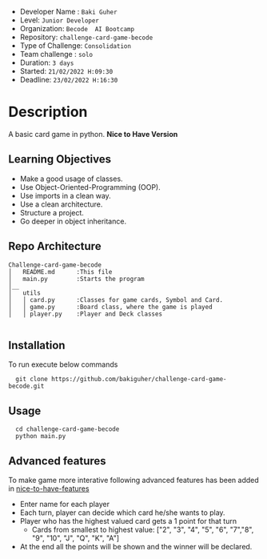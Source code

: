 
- Developer Name : `Baki Guher`
- Level: `Junior Developer`
- Organization: `Becode  AI Bootcamp`
- Repository: `challenge-card-game-becode`
- Type of Challenge: `Consolidation`
- Team challenge : `solo`
- Duration: `3 days`
- Started: `21/02/2022 H:09:30`
- Deadline: `23/02/2022 H:16:30`

# Description

A basic card game in python. **Nice to Have Version**


## Learning Objectives

- Make a good usage of classes.
- Use Object-Oriented-Programming (OOP).
- Use imports in a clean way.
- Use a clean architecture.
- Structure a project.
- Go deeper in object inheritance.

## Repo Architecture 

```
Challenge-card-game-becode
│   README.md      :This file
│   main.py        :Starts the program
│__   
│   utils          
│   │ card.py      :Classes for game cards, Symbol and Card.
│   │ game.py      :Board class, where the game is played 
│   │ player.py    :Player and Deck classes 
   
```

## Installation
To run execute below commands

      git clone https://github.com/bakiguher/challenge-card-game-becode.git
            

## Usage
      cd challenge-card-game-becode
      python main.py
      


## Advanced features

To make game more interative following advanced features has been added in  [nice-to-have-features](https://github.com/bakiguher/challenge-card-game-becode/tree/nice-to-have) 

- Enter name for each player
- Each turn, player can decide which card he/she wants to play.
- Player who has the highest valued card gets a 1 point for that turn 
  - Cards from smallest to highest value: ["2", "3", "4", "5", "6", "7","8", "9", "10", "J", "Q", "K", "A"]
- At the end all the points will be shown and the winner will be declared.

